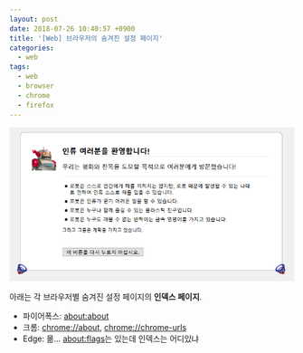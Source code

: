 ```yaml
---
layout: post
date: 2018-07-26 10:40:57 +0900
title: '[Web] 브라우저의 숨겨진 설정 페이지'
categories:
  - web
tags:
  - web
  - browser
  - chrome
  - firefox
---
```


![인류멸망을꿈꾸는모질라](/images/hidden-page.png)

아래는 각 브라우저별 숨겨진 설정 페이지의 **인덱스 페이지**.

- 파이어폭스: [about:about](about:about)
- 크롬: [chrome://about](chrome://about), [chrome://chrome-urls](chrome://chrome-urls)
- Edge: 몲... [about:flags](about:flags)는 있는데 인덱스는 어디있냐
